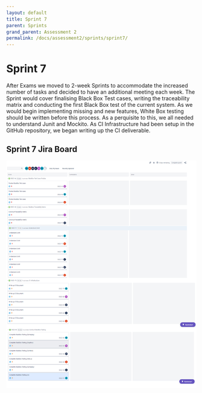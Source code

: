 ```yaml
---
layout: default
title: Sprint 7
parent: Sprints
grand_parent: Assessment 2
permalink: /docs/assessment2/sprints/sprint7/
---
```


# Sprint 7

After Exams we moved to 2-week Sprints to accommodate the increased number of tasks and decided to have an additional meeting each week.
The Sprint would cover finalising Black Box Test cases, writing the traceability matrix and conducting the first Black Box test of the current system.
As we would begin implementing missing and new features, White Box testing should be written before this process. As a perquisite to this, we all needed to understand Junit and Mockito. 
As CI Infrastructure had been setup in the GitHub repository, we began writing up the CI deliverable.

## Sprint 7 Jira Board

![Sprint 7](https://raw.githubusercontent.com/Dragon-Boat-Z/Assessment2/website/docs/assets/assessment2/static/sprints/Sprint7.png "Sprint 7")